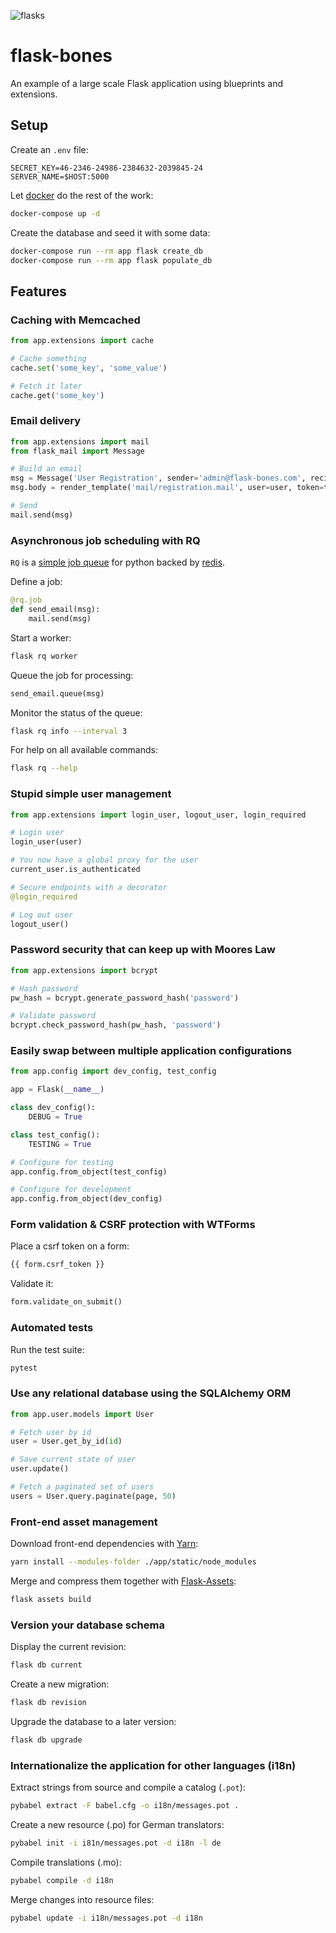 ![flasks](https://raw.githubusercontent.com/cburmeister/flask-bones/master/image.jpg)

flask-bones
===========

An example of a large scale Flask application using blueprints and extensions.

## Setup

Create an `.env` file:
```
SECRET_KEY=46-2346-24986-2384632-2039845-24
SERVER_NAME=$HOST:5000
```

Let [docker](https://www.docker.com/) do the rest of the work:
```bash
docker-compose up -d
```

Create the database and seed it with some data:
```bash
docker-compose run --rm app flask create_db
docker-compose run --rm app flask populate_db
```

## Features

### Caching with Memcached

```python
from app.extensions import cache

# Cache something
cache.set('some_key', 'some_value')

# Fetch it later
cache.get('some_key')
```

### Email delivery

```python
from app.extensions import mail
from flask_mail import Message

# Build an email
msg = Message('User Registration', sender='admin@flask-bones.com', recipients=[user.email])
msg.body = render_template('mail/registration.mail', user=user, token=token)

# Send
mail.send(msg)
```

### Asynchronous job scheduling with RQ

`RQ` is a [simple job queue](http://python-rq.org/) for python backed by
[redis](https://redis.io/).

Define a job:
```python
@rq.job
def send_email(msg):
    mail.send(msg)
```

Start a worker:
```bash
flask rq worker
```

Queue the job for processing:
```python
send_email.queue(msg)
```

Monitor the status of the queue:
```bash
flask rq info --interval 3
```

For help on all available commands:
```bash
flask rq --help
```

### Stupid simple user management

```python
from app.extensions import login_user, logout_user, login_required

# Login user
login_user(user)

# You now have a global proxy for the user
current_user.is_authenticated

# Secure endpoints with a decorator
@login_required

# Log out user
logout_user()
```

### Password security that can keep up with Moores Law

```python
from app.extensions import bcrypt

# Hash password
pw_hash = bcrypt.generate_password_hash('password')

# Validate password
bcrypt.check_password_hash(pw_hash, 'password')
```

### Easily swap between multiple application configurations

```python
from app.config import dev_config, test_config

app = Flask(__name__)

class dev_config():
    DEBUG = True

class test_config():
    TESTING = True

# Configure for testing
app.config.from_object(test_config)

# Configure for development
app.config.from_object(dev_config)
```

### Form validation & CSRF protection with WTForms

Place a csrf token on a form:
```html
{{ form.csrf_token }}
```

Validate it:
```python
form.validate_on_submit()
```

### Automated tests

Run the test suite:
```bash
pytest
```

### Use any relational database using the SQLAlchemy ORM

```python
from app.user.models import User

# Fetch user by id
user = User.get_by_id(id)

# Save current state of user
user.update()

# Fetch a paginated set of users
users = User.query.paginate(page, 50)
```

### Front-end asset management

Download front-end dependencies with [Yarn](https://yarnpkg.com/en/):
```bash
yarn install --modules-folder ./app/static/node_modules
```

Merge and compress them together with
[Flask-Assets](https://flask-assets.readthedocs.io/en/latest/):
```bash
flask assets build
```

### Version your database schema

Display the current revision:
```bash
flask db current
```

Create a new migration:
```bash
flask db revision
```

Upgrade the database to a later version:
```bash
flask db upgrade
```

### Internationalize the application for other languages (i18n)

Extract strings from source and compile a catalog (`.pot`):
```bash
pybabel extract -F babel.cfg -o i18n/messages.pot .
```

Create a new resource (.po) for German translators:
```bash
pybabel init -i i81n/messages.pot -d i18n -l de
```

Compile translations (.mo):
```bash
pybabel compile -d i18n
```

Merge changes into resource files:
```bash
pybabel update -i i18n/messages.pot -d i18n
```
